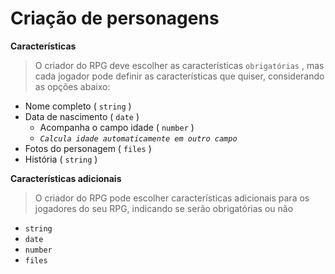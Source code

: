# Criação de personagens

**Características**

> O criador do RPG deve escolher as características `obrigatórias` , mas cada jogador pode definir as características que quiser, considerando as opções abaixo:

* Nome completo ( `string` )
* Data de nascimento ( `date` )
  + Acompanha o campo idade ( `number` )
  + *`Calcula idade automaticamente em outro campo`*
* Fotos do personagem ( `files` )
* História ( `string` )

**Características adicionais**

> O criador do RPG pode escolher características adicionais para os jogadores do seu RPG, indicando se serão obrigatórias ou não

* `string` 
* `date` 
* `number` 
* `files` 

